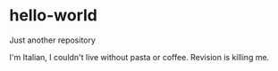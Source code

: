 # hello-world
Just another repository

I'm Italian, I couldn't live without pasta or coffee. Revision is killing me.
